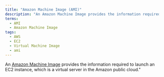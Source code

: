 ```yaml
---
title: "Amazon Machine Image (AMI)"
description: "An Amazon Machine Image provides the information required to launch an EC2 instance, which is a virtual server in the Amazon public cloud."
terms:
  - AMI
  - Amazon Machine Image
tags:
  - AWS
  - EC2
  - Virtual Machine Image
  - ami
---
```


An [Amazon Machine Image](https://docs.aws.amazon.com/AWSEC2/latest/UserGuide/AMIs.html) provides the information required to launch an EC2 instance, which is a virtual server in the Amazon public cloud."